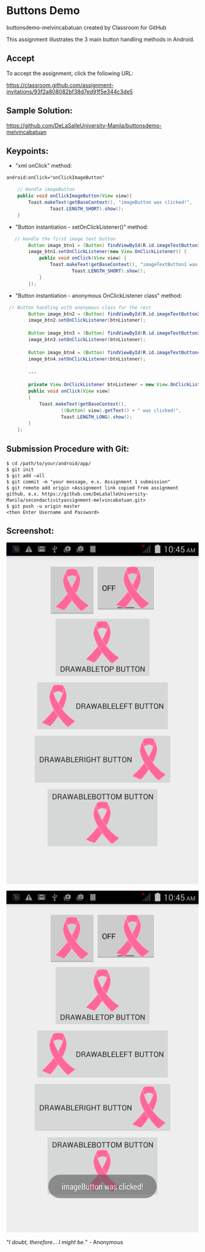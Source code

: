 # Buttons Demo

buttonsdemo-melvincabatuan created by Classroom for GitHub

This assignment illustrates the 3 main button handling methods in Android. 


## Accept

To accept the assignment, click the following URL:

https://classroom.github.com/assignment-invitations/93f2a808082bf38d7ed91f5e344c3de5

## Sample Solution:

https://github.com/DeLaSalleUniversity-Manila/buttonsdemo-melvincabatuan

## Keypoints:

* "xml onClick" method:
```xml
android:onClick="onClickImageButton"
```

```Java
    // Handle imageButton
    public void onClickImageButton(View view){
        Toast.makeText(getBaseContext(), "imageButton was clicked!",
                Toast.LENGTH_SHORT).show();
    }
```

* "Button instantiation - setOnClickListener()"  method:
```Java
   // Handle the first image text button
        Button image_btn1 = (Button) findViewById(R.id.imageTextButton1);
        image_btn1.setOnClickListener(new View.OnClickListener() {
            public void onClick(View view) {
                Toast.makeText(getBaseContext(), "imageTextButton1 was clicked!",
                        Toast.LENGTH_SHORT).show();
            }
        });
```

* "Button instantiation - anonymous OnClickListener class" method:
```Java
 // Button handling with anonymous class for the rest
        Button image_btn2 = (Button) findViewById(R.id.imageTextButton2);
        image_btn2.setOnClickListener(btnListener);

        Button image_btn3 = (Button) findViewById(R.id.imageTextButton3);
        image_btn3.setOnClickListener(btnListener);

        Button image_btn4 = (Button) findViewById(R.id.imageTextButton4);
        image_btn4.setOnClickListener(btnListener);
        
        ...
        
        private View.OnClickListener btnListener = new View.OnClickListener() {
        public void onClick(View view)
        {
            Toast.makeText(getBaseContext(),
                    ((Button) view).getText() + " was clicked!",
                    Toast.LENGTH_LONG).show();
        }
    };
```



## Submission Procedure with Git: 

```shell
$ cd /path/to/your/android/app/
$ git init
$ git add –all
$ git commit -m "your message, e.x. Assignment 1 submission"
$ git remote add origin <Assignment link copied from assignment github, e.x. https://github.com/DeLaSalleUniversity-Manila/secondactivityassignment-melvincabatuan.git>
$ git push -u origin master
<then Enter Username and Password>
```


## Screenshot:

![alt tag](https://github.com/DeLaSalleUniversity-Manila/buttonsdemo-melvincabatuan/blob/master/device-2015-10-09-104513.png)

![alt tag](https://github.com/DeLaSalleUniversity-Manila/buttonsdemo-melvincabatuan/blob/master/device-2015-10-09-104531.png)

"*I doubt, therefore... I might be.*" - Anonymous 
